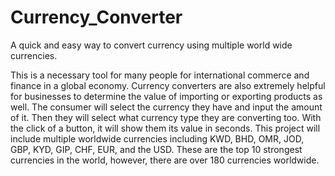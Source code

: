 # Currency_Converter
A quick and easy way to convert currency using multiple world wide currencies. 

This is a necessary tool for many people for international commerce and finance in a global economy. Currency converters are also extremely helpful for businesses to determine the value of importing or exporting products as well. The consumer will select the currency they have and input the amount of it. Then they will select what currency type they are converting too. With the click of a button, it will show them its value in seconds. This project will include multiple worldwide currencies including KWD, BHD, OMR, JOD, GBP, KYD, GIP, CHF, EUR, and the USD. These are the top 10 strongest currencies in the world, however, there are over 180 currencies worldwide.
